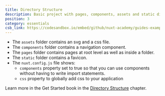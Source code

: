 ```yaml
---
title: Directory Structure
description: Basic project with pages, components, assets and static directory as well as the nuxt.config and package.json files.
position: 3
category: essentials
csb_link: https://codesandbox.io/embed/github/nuxt-academy/guides-examples/tree/master/01_get_started/03_directory_structure?
---
```


<example-intro></example-intro>

- The `assets` folder contains an svg and a css file.
- The `components` folder contains a navigation component.
- The `pages` folder contains pages at root level as well as inside a folder.
- The `static` folder contains a favicon.
- The `nuxt.config.js` file shows:
  - `components` property set to true so that you can use components without having to write import statements.
  - `css` property to globally add css to your application

<base-alert type="next">

Learn more in the Get Started book in the [Directory Structure](/guides/get-started/directory-structure) chapter.

</base-alert>

<code-sandbox :src="csb_link"></code-sandbox>
